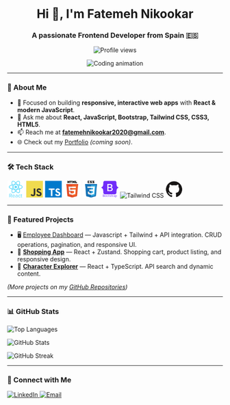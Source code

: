 <h1 align="center">Hi 👋, I'm Fatemeh Nikookar</h1>
<h3 align="center">A passionate Frontend Developer from Spain 🇪🇸</h3>

<p align="center">
  <img src="https://komarev.com/ghpvc/?username=nikmahla&label=Profile%20views&color=0e75b6&style=flat" alt="Profile views" />
</p>

<p align="center">
  <img src="https://camo.githubusercontent.com/463c32d1e70cad49eaca9910d19756cf28c2d733bdafab8bc54c3bb462791c64/68747470733a2f2f692e67697068792e636f6d2f6d656469612f76312e59326c6b505463354d4749334e6a45786433683063574e6c636e686c623264694d4749344f484533616e6c6c596d5532646a647761335a686357707359577472596e6b344e695a6c634431324d563970626e526c636d35686246396e61575a66596e6c666157516d593351395a772f444937363876336d505a7a6a4d65785a31762f67697068792e676966" 
       alt="Coding animation" width="740" height="540"/>
</p>

---

### 🚀 About Me
- 🎯 Focused on building **responsive, interactive web apps** with **React & modern JavaScript**.
- 💬 Ask me about **React, JavaScript, Bootstrap, Tailwind CSS, CSS3, HTML5**.
- 📫 Reach me at **fatemehnikookar2020@gmail.com**.
- 🌐 Check out my [Portfolio](#) *(coming soon)*.

---

### 🛠 Tech Stack
<p align="left">
  <img src="https://raw.githubusercontent.com/devicons/devicon/master/icons/react/react-original-wordmark.svg" alt="React" width="40" height="40"/> 
  <img src="https://raw.githubusercontent.com/devicons/devicon/master/icons/javascript/javascript-original.svg" alt="JavaScript" width="40" height="40"/> 
  <img src="https://raw.githubusercontent.com/devicons/devicon/master/icons/typescript/typescript-original.svg" alt="TypeScript" width="40" height="40"/> 
  <img src="https://raw.githubusercontent.com/devicons/devicon/master/icons/html5/html5-original-wordmark.svg" alt="HTML5" width="40" height="40"/> 
  <img src="https://raw.githubusercontent.com/devicons/devicon/master/icons/css3/css3-original-wordmark.svg" alt="CSS3" width="40" height="40"/> 
  <img src="https://raw.githubusercontent.com/devicons/devicon/master/icons/bootstrap/bootstrap-plain-wordmark.svg" alt="Bootstrap" width="40" height="40"/> 
  <img src="https://www.vectorlogo.zone/logos/tailwindcss/tailwindcss-icon.svg" alt="Tailwind CSS" width="40" height="40"/> 
  <img src="https://raw.githubusercontent.com/devicons/devicon/master/icons/github/github-original.svg" alt="GitHub" width="40" height="40"/> 
</p>

---

### 📌 Featured Projects
- 🖥 [Employee Dashboard](https://nikmahla.github.io/Employee-Dashboard/) — Javascript + Tailwind + API integration. CRUD operations, pagination, and responsive UI.
- 🛒 **[Shopping App](https://shopping-rqlg.vercel.app/)** — React + Zustand. Shopping cart, product listing, and responsive design.
- 📂 **[Character Explorer](#)** — React + TypeScript. API search and dynamic content.

*(More projects on my [GitHub Repositories](https://github.com/nikmahla?tab=repositories))*  

---

### 📊 GitHub Stats
<p>
  <img src="https://github-readme-stats.vercel.app/api/top-langs?username=nikmahla&show_icons=true&locale=en&layout=compact" alt="Top Languages" />
</p>

<p>
  <img src="https://github-readme-stats.vercel.app/api?username=nikmahla&show_icons=true&locale=en" alt="GitHub Stats" />
</p>

<p>
<img src="https://streak-stats.demolab.com?user=nikmahla&theme=default" alt="GitHub Streak" />
</p>

---

### 🤝 Connect with Me
<p>
  <a href="https://www.linkedin.com/in/fatemeh-nikookar-b00a28291/" target="_blank">
    <img src="https://img.shields.io/badge/LinkedIn-Fatemeh%20Nikookar-blue?logo=linkedin" alt="LinkedIn"/>
  </a>
  <a href="mailto:fatemehnikookar2020@gmail.com">
    <img src="https://img.shields.io/badge/Email-Contact%20Me-red?logo=gmail" alt="Email"/>
  </a>
</p>

